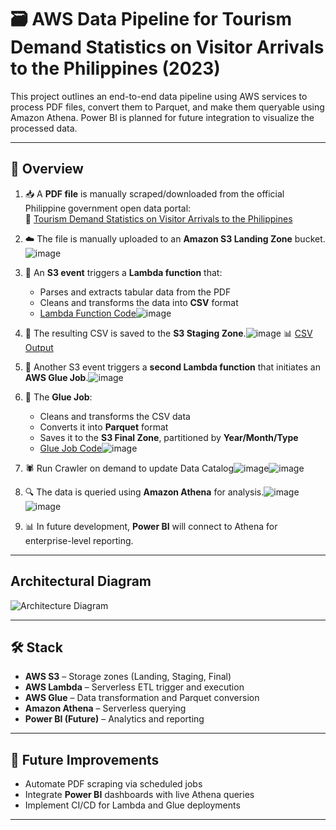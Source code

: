 # 🗃️ AWS Data Pipeline for Tourism Demand Statistics on Visitor Arrivals to the Philippines (2023)

This project outlines an end-to-end data pipeline using AWS services to process PDF files, convert them to Parquet, and make them queryable using Amazon Athena. Power BI is planned for future integration to visualize the processed data.

---

## 📌 Overview

1.  📥 A **PDF file** is manually scraped/downloaded from the official Philippine government open data portal:  
   🔗 [Tourism Demand Statistics on Visitor Arrivals to the Philippines](https://data.gov.ph/index/public/dataset/Tourism%20Demand%20Statistics%20on%20Visitor%20Arrivals%20to%20the%20Philippines/pqj5mu1b-5tsg-7dcb-oj3y-s1jcu1ys2h3a)
2. ☁️ The file is manually uploaded to an **Amazon S3 Landing Zone** bucket.![image](img/s3_landing_upload.png)
3. 🔔 An **S3 event** triggers a **Lambda function** that:
   - Parses and extracts tabular data from the PDF
   - Cleans and transforms the data into **CSV** format
   - [Lambda Function Code](lambda_function/lambda-visitors-arrival-extract.py)![image](img/lambda.png)
   
4. 📄 The resulting CSV is saved to the **S3 Staging Zone**.![image](img/staging.png) 📊 [CSV Output](dataset/Visitor%20Arrivals%20to%20the%20Philippines%20(January%20to%20October%202023).csv)
5. 🔄 Another S3 event triggers a **second Lambda function** that initiates an **AWS Glue Job**.![image](img/lambda_glue_trigger.png)
6. 🧹 The **Glue Job**:
   - Cleans and transforms the CSV data
   - Converts it into **Parquet** format
   - Saves it to the **S3 Final Zone**, partitioned by **Year/Month/Type**
   - [Glue Job Code](glue_job/glue_visitors-arrival-transform.py)![image](img/glue.png)
7. 🕷️ Run Crawler on demand to update Data Catalog![image](img/crawler.png)![image](img/catalog.png)
8. 🔍 The data is queried using **Amazon Athena** for analysis.![image](img/query.png)![image](img/results.png)
9. 📊 In future development, **Power BI** will connect to Athena for enterprise-level reporting.

---

## Architectural Diagram

![Architecture Diagram](img/diagram.png)

---

## 🛠️ Stack

- **AWS S3** – Storage zones (Landing, Staging, Final)
- **AWS Lambda** – Serverless ETL trigger and execution
- **AWS Glue** – Data transformation and Parquet conversion
- **Amazon Athena** – Serverless querying
- **Power BI (Future)** – Analytics and reporting
  
---

## 🚧 Future Improvements

- Automate PDF scraping via scheduled jobs
- Integrate **Power BI** dashboards with live Athena queries
- Implement CI/CD for Lambda and Glue deployments

---


